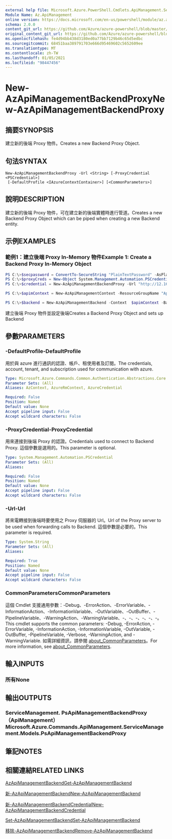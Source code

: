 ```yaml
---
external help file: Microsoft.Azure.PowerShell.Cmdlets.ApiManagement.ServiceManagement.dll-Help.xml
Module Name: Az.ApiManagement
online version: https://docs.microsoft.com/en-us/powershell/module/az.apimanagement/new-azapimanagementbackendproxy
schema: 2.0.0
content_git_url: https://github.com/Azure/azure-powershell/blob/master/src/ApiManagement/ApiManagement/help/New-AzApiManagementBackendProxy.md
original_content_git_url: https://github.com/Azure/azure-powershell/blob/master/src/ApiManagement/ApiManagement/help/New-AzApiManagementBackendProxy.md
ms.openlocfilehash: fe4d94bb438d3180ed0a77bb7129b46c65d5edbc
ms.sourcegitcommit: 68451baa389791703e666d95469602c5652609ee
ms.translationtype: MT
ms.contentlocale: zh-TW
ms.lasthandoff: 01/05/2021
ms.locfileid: "98447456"
---
```

# <span data-ttu-id="1f33f-101">New-AzApiManagementBackendProxy</span><span class="sxs-lookup"><span data-stu-id="1f33f-101">New-AzApiManagementBackendProxy</span></span>

## <span data-ttu-id="1f33f-102">摘要</span><span class="sxs-lookup"><span data-stu-id="1f33f-102">SYNOPSIS</span></span>
<span data-ttu-id="1f33f-103">建立新的後端 Proxy 物件。</span><span class="sxs-lookup"><span data-stu-id="1f33f-103">Creates a new Backend Proxy Object.</span></span>

## <span data-ttu-id="1f33f-104">句法</span><span class="sxs-lookup"><span data-stu-id="1f33f-104">SYNTAX</span></span>

```
New-AzApiManagementBackendProxy -Url <String> [-ProxyCredential <PSCredential>]
 [-DefaultProfile <IAzureContextContainer>] [<CommonParameters>]
```

## <span data-ttu-id="1f33f-105">說明</span><span class="sxs-lookup"><span data-stu-id="1f33f-105">DESCRIPTION</span></span>
<span data-ttu-id="1f33f-106">建立新的後端 Proxy 物件，可在建立新的後端實體時進行管道。</span><span class="sxs-lookup"><span data-stu-id="1f33f-106">Creates a new Backend Proxy Object which can be piped when creating a new Backend entity.</span></span>

## <span data-ttu-id="1f33f-107">示例</span><span class="sxs-lookup"><span data-stu-id="1f33f-107">EXAMPLES</span></span>

### <span data-ttu-id="1f33f-108">範例1：建立後端 Proxy In-Memory 物件</span><span class="sxs-lookup"><span data-stu-id="1f33f-108">Example 1: Create a Backend Proxy In-Memory Object</span></span>
```powershell
PS C:\>$secpassword = ConvertTo-SecureString "PlainTextPassword" -AsPlainText -Force
PS C:\>$proxyCreds = New-Object System.Management.Automation.PSCredential ("foo", $secpassword)
PS C:\>$credential = New-AzApiManagementBackendProxy -Url "http://12.168.1.1:8080" -ProxyCredential $proxyCreds

PS C:\>$apimContext = New-AzApiManagementContext -ResourceGroupName "Api-Default-WestUS" -ServiceName "contoso"

PS C:\>$backend = New-AzApiManagementBackend -Context  $apimContext -BackendId 123 -Url 'https://contoso.com/awesomeapi' -Protocol http -Title "first backend" -SkipCertificateChainValidation $true -Proxy $credential -Description "backend with proxy server"
```

<span data-ttu-id="1f33f-109">建立後端 Proxy 物件並設定後端</span><span class="sxs-lookup"><span data-stu-id="1f33f-109">Creates a Backend Proxy Object and sets up Backend</span></span>

## <span data-ttu-id="1f33f-110">參數</span><span class="sxs-lookup"><span data-stu-id="1f33f-110">PARAMETERS</span></span>

### <span data-ttu-id="1f33f-111">-DefaultProfile</span><span class="sxs-lookup"><span data-stu-id="1f33f-111">-DefaultProfile</span></span>
<span data-ttu-id="1f33f-112">用於與 azure 進行通訊的認證、帳戶、租使用者及訂閱。</span><span class="sxs-lookup"><span data-stu-id="1f33f-112">The credentials, account, tenant, and subscription used for communication with azure.</span></span>

```yaml
Type: Microsoft.Azure.Commands.Common.Authentication.Abstractions.Core.IAzureContextContainer
Parameter Sets: (All)
Aliases: AzContext, AzureRmContext, AzureCredential

Required: False
Position: Named
Default value: None
Accept pipeline input: False
Accept wildcard characters: False
```

### <span data-ttu-id="1f33f-113">-ProxyCredential</span><span class="sxs-lookup"><span data-stu-id="1f33f-113">-ProxyCredential</span></span>
<span data-ttu-id="1f33f-114">用來連接到後端 Proxy 的認證。</span><span class="sxs-lookup"><span data-stu-id="1f33f-114">Credentials used to connect to Backend Proxy.</span></span> <span data-ttu-id="1f33f-115">這個參數是選用的。</span><span class="sxs-lookup"><span data-stu-id="1f33f-115">This parameter is optional.</span></span>

```yaml
Type: System.Management.Automation.PSCredential
Parameter Sets: (All)
Aliases:

Required: False
Position: Named
Default value: None
Accept pipeline input: False
Accept wildcard characters: False
```

### <span data-ttu-id="1f33f-116">-Url</span><span class="sxs-lookup"><span data-stu-id="1f33f-116">-Url</span></span>
<span data-ttu-id="1f33f-117">將來電轉接到後端時要使用之 Proxy 伺服器的 Url。</span><span class="sxs-lookup"><span data-stu-id="1f33f-117">Url of the Proxy server to be used when forwarding calls to Backend.</span></span>
<span data-ttu-id="1f33f-118">這個參數是必要的。</span><span class="sxs-lookup"><span data-stu-id="1f33f-118">This parameter is required.</span></span>

```yaml
Type: System.String
Parameter Sets: (All)
Aliases:

Required: True
Position: Named
Default value: None
Accept pipeline input: False
Accept wildcard characters: False
```

### <span data-ttu-id="1f33f-119">CommonParameters</span><span class="sxs-lookup"><span data-stu-id="1f33f-119">CommonParameters</span></span>
<span data-ttu-id="1f33f-120">這個 Cmdlet 支援通用參數：-Debug、-ErrorAction、-ErrorVariable、-InformationAction、-InformationVariable、-OutVariable、-OutBuffer、-PipelineVariable、-WarningAction、-WarningVariable、-、-、-、-、-、-。</span><span class="sxs-lookup"><span data-stu-id="1f33f-120">This cmdlet supports the common parameters: -Debug, -ErrorAction, -ErrorVariable, -InformationAction, -InformationVariable, -OutVariable, -OutBuffer, -PipelineVariable, -Verbose, -WarningAction, and -WarningVariable.</span></span> <span data-ttu-id="1f33f-121">如需詳細資訊，請參閱 [about_CommonParameters](http://go.microsoft.com/fwlink/?LinkID=113216)。</span><span class="sxs-lookup"><span data-stu-id="1f33f-121">For more information, see [about_CommonParameters](http://go.microsoft.com/fwlink/?LinkID=113216).</span></span>

## <span data-ttu-id="1f33f-122">輸入</span><span class="sxs-lookup"><span data-stu-id="1f33f-122">INPUTS</span></span>

### <span data-ttu-id="1f33f-123">所有</span><span class="sxs-lookup"><span data-stu-id="1f33f-123">None</span></span>

## <span data-ttu-id="1f33f-124">輸出</span><span class="sxs-lookup"><span data-stu-id="1f33f-124">OUTPUTS</span></span>

### <span data-ttu-id="1f33f-125">ServiceManagement. PsApiManagementBackendProxy （ApiManagement）</span><span class="sxs-lookup"><span data-stu-id="1f33f-125">Microsoft.Azure.Commands.ApiManagement.ServiceManagement.Models.PsApiManagementBackendProxy</span></span>

## <span data-ttu-id="1f33f-126">筆記</span><span class="sxs-lookup"><span data-stu-id="1f33f-126">NOTES</span></span>

## <span data-ttu-id="1f33f-127">相關連結</span><span class="sxs-lookup"><span data-stu-id="1f33f-127">RELATED LINKS</span></span>

[<span data-ttu-id="1f33f-128">AzApiManagementBackend</span><span class="sxs-lookup"><span data-stu-id="1f33f-128">Get-AzApiManagementBackend</span></span>](./Get-AzApiManagementBackend.md)

[<span data-ttu-id="1f33f-129">新-AzApiManagementBackend</span><span class="sxs-lookup"><span data-stu-id="1f33f-129">New-AzApiManagementBackend</span></span>](./New-AzApiManagementBackend.md)

[<span data-ttu-id="1f33f-130">新-AzApiManagementBackendCredential</span><span class="sxs-lookup"><span data-stu-id="1f33f-130">New-AzApiManagementBackendCredential</span></span>](./New-AzApiManagementBackendCredential.md)

[<span data-ttu-id="1f33f-131">Set-AzApiManagementBackend</span><span class="sxs-lookup"><span data-stu-id="1f33f-131">Set-AzApiManagementBackend</span></span>](./Set-AzApiManagementBackend.md)

[<span data-ttu-id="1f33f-132">移除-AzApiManagementBackend</span><span class="sxs-lookup"><span data-stu-id="1f33f-132">Remove-AzApiManagementBackend</span></span>](./Remove-AzApiManagementBackend.md)
